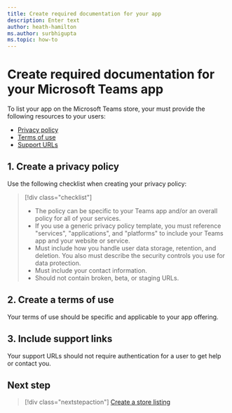 ```yaml
---
title: Create required documentation for your app
description: Enter text
author: heath-hamilton
ms.author: surbhigupta
ms.topic: how-to
---
```

# Create required documentation for your Microsoft Teams app

To list your app on the Microsoft Teams store, your must provide the following resources to your users:
- [Privacy policy](#create-a-privacy-policy)
- [Terms of use](#create-a-terms-of-use)
- [Support URLs](#include-support-links)

## 1. Create a privacy policy

Use the following checklist when creating your privacy policy:

> [!div class="checklist"]
>
> * The policy can be specific to your Teams app and/or an overall policy for all of your services.
> * If you use a generic privacy policy template, you must reference "services", "applications", and "platforms" to include your Teams app and your website or service.
> * Must include how you handle user data storage, retention, and deletion. You also must describe the security controls you use for data protection.
> * Must include your contact information.
> * Should not contain broken, beta, or staging URLs.

## 2. Create a terms of use

Your terms of use should be specific and applicable to your app offering.

## 3. Include support links

Your support URLs should not require authentication for a user to get help or contact you.

## Next step

> [!div class="nextstepaction"]
> [Create a store listing](~/concepts/deploy-and-publish/appsource/prepare/detail-page-checklist.md)
